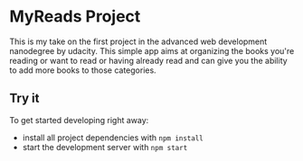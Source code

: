 # MyReads Project

This is my take on the first project in the advanced web development nanodegree by udacity. This simple app aims at organizing the books you're reading or want to read or having already read and can give you the ability to add more books to those categories.

## Try it

To get started developing right away:

- install all project dependencies with `npm install`
- start the development server with `npm start`
